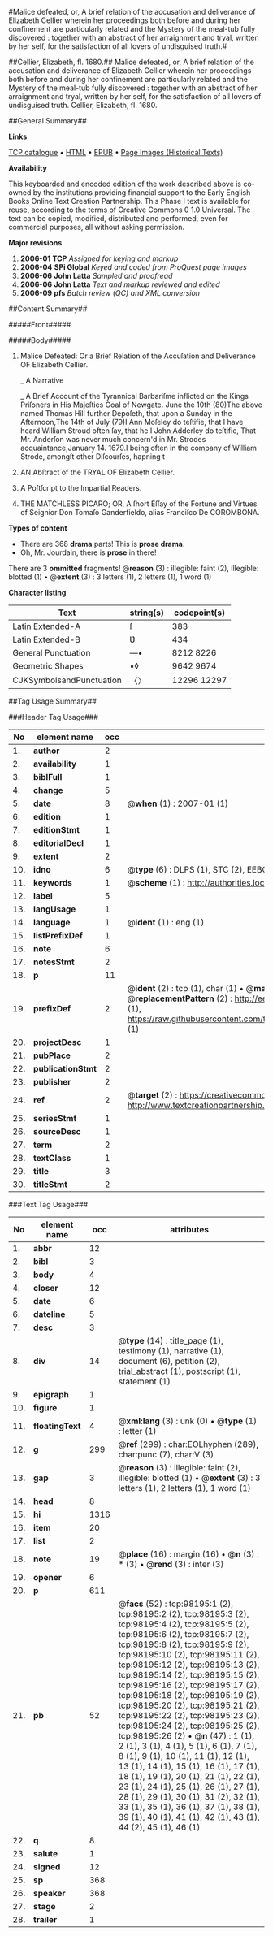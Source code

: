 #Malice defeated, or, A brief relation of the accusation and deliverance of Elizabeth Cellier wherein her proceedings both before and during her confinement are particularly related and the Mystery of the meal-tub fully discovered : together with an abstract of her arraignment and tryal, written by her self, for the satisfaction of all lovers of undisguised truth.#

##Cellier, Elizabeth, fl. 1680.##
Malice defeated, or, A brief relation of the accusation and deliverance of Elizabeth Cellier wherein her proceedings both before and during her confinement are particularly related and the Mystery of the meal-tub fully discovered : together with an abstract of her arraignment and tryal, written by her self, for the satisfaction of all lovers of undisguised truth.
Cellier, Elizabeth, fl. 1680.

##General Summary##

**Links**

[TCP catalogue](http://www.ota.ox.ac.uk/tcp/)  • 
[HTML](http://tei.it.ox.ac.uk/tcp/Texts-HTML/free/A31/A31465.html)  • 
[EPUB](http://tei.it.ox.ac.uk/tcp/Texts-EPUB/free/A31/A31465.epub) • 
[Page images (Historical Texts)](https://data.historicaltexts.jisc.ac.uk/view?pubId=eebo-13161503e&pageId=eebo-13161503e-98195-1)

**Availability**

This keyboarded and encoded edition of the
	       work described above is co-owned by the institutions
	       providing financial support to the Early English Books
	       Online Text Creation Partnership. This Phase I text is
	       available for reuse, according to the terms of Creative
	       Commons 0 1.0 Universal. The text can be copied,
	       modified, distributed and performed, even for
	       commercial purposes, all without asking permission.

**Major revisions**

1. __2006-01__ __TCP__ *Assigned for keying and markup*
1. __2006-04__ __SPi Global__ *Keyed and coded from ProQuest page images*
1. __2006-06__ __John Latta__ *Sampled and proofread*
1. __2006-06__ __John Latta__ *Text and markup reviewed and edited*
1. __2006-09__ __pfs__ *Batch review (QC) and XML conversion*

##Content Summary##

#####Front#####

#####Body#####

1. Malice Defeated: Or a Brief Relation of the Accuſation and Deliverance OF Elizabeth Cellier.

    _ A Narrative

    _ A Brief Account of the Tyrannical Barbariſme inflicted on the Kings Priſoners in His Majeſties Goal of Newgate.
June the 10th (80)The above named Thomas Hill further Depoſeth, that upon a Sunday in the Afternoon,The 14th of July (79)I Ann Moſeley do teſtifie, that I have heard William Stroud often ſay, that he I John Adderley do teſtifie, That Mr. Anderſon was never much concern'd in Mr. Strodes acquaintance,January 14. 1679.I being often in the company of William Strode, amongſt other Diſcourſes, hapning t
1. AN Abſtract of the TRYAL OF Elizabeth Cellier.

1. A Poſtſcript to the Impartial Readers.

1. THE MATCHLESS PICARO; OR, A ſhort Eſſay of the Fortune and Virtues of Seignior Don Tomaſo Ganderfieldo, alias Franciſco De COROMBONA.

**Types of content**

  * There are 368 **drama** parts! This is **prose drama**.
  * Oh, Mr. Jourdain, there is **prose** in there!

There are 3 **ommitted** fragments! 
 @__reason__ (3) : illegible: faint (2), illegible: blotted (1)  •  @__extent__ (3) : 3 letters (1), 2 letters (1), 1 word (1)

**Character listing**


|Text|string(s)|codepoint(s)|
|---|---|---|
|Latin Extended-A|ſ|383|
|Latin Extended-B|Ʋ|434|
|General Punctuation|—•|8212 8226|
|Geometric Shapes|▪◊|9642 9674|
|CJKSymbolsandPunctuation|〈〉|12296 12297|

##Tag Usage Summary##

###Header Tag Usage###

|No|element name|occ|attributes|
|---|---|---|---|
|1.|__author__|2||
|2.|__availability__|1||
|3.|__biblFull__|1||
|4.|__change__|5||
|5.|__date__|8| @__when__ (1) : 2007-01 (1)|
|6.|__edition__|1||
|7.|__editionStmt__|1||
|8.|__editorialDecl__|1||
|9.|__extent__|2||
|10.|__idno__|6| @__type__ (6) : DLPS (1), STC (2), EEBO-CITATION (1), OCLC (1), VID (1)|
|11.|__keywords__|1| @__scheme__ (1) : http://authorities.loc.gov/ (1)|
|12.|__label__|5||
|13.|__langUsage__|1||
|14.|__language__|1| @__ident__ (1) : eng (1)|
|15.|__listPrefixDef__|1||
|16.|__note__|6||
|17.|__notesStmt__|2||
|18.|__p__|11||
|19.|__prefixDef__|2| @__ident__ (2) : tcp (1), char (1)  •  @__matchPattern__ (2) : ([0-9\-]+):([0-9IVX]+) (1), (.+) (1)  •  @__replacementPattern__ (2) : http://eebo.chadwyck.com/downloadtiff?vid=$1&page=$2 (1), https://raw.githubusercontent.com/textcreationpartnership/Texts/master/tcpchars.xml#$1 (1)|
|20.|__projectDesc__|1||
|21.|__pubPlace__|2||
|22.|__publicationStmt__|2||
|23.|__publisher__|2||
|24.|__ref__|2| @__target__ (2) : https://creativecommons.org/publicdomain/zero/1.0/ (1), http://www.textcreationpartnership.org/docs/. (1)|
|25.|__seriesStmt__|1||
|26.|__sourceDesc__|1||
|27.|__term__|2||
|28.|__textClass__|1||
|29.|__title__|3||
|30.|__titleStmt__|2||


###Text Tag Usage###

|No|element name|occ|attributes|
|---|---|---|---|
|1.|__abbr__|12||
|2.|__bibl__|3||
|3.|__body__|4||
|4.|__closer__|12||
|5.|__date__|6||
|6.|__dateline__|5||
|7.|__desc__|3||
|8.|__div__|14| @__type__ (14) : title_page (1), testimony (1), narrative (1), document (6), petition (2), trial_abstract (1), postscript (1), statement (1)|
|9.|__epigraph__|1||
|10.|__figure__|1||
|11.|__floatingText__|4| @__xml:lang__ (3) : unk (0)  •  @__type__ (1) : letter (1)|
|12.|__g__|299| @__ref__ (299) : char:EOLhyphen (289), char:punc (7), char:V (3)|
|13.|__gap__|3| @__reason__ (3) : illegible: faint (2), illegible: blotted (1)  •  @__extent__ (3) : 3 letters (1), 2 letters (1), 1 word (1)|
|14.|__head__|8||
|15.|__hi__|1316||
|16.|__item__|20||
|17.|__list__|2||
|18.|__note__|19| @__place__ (16) : margin (16)  •  @__n__ (3) : * (3)  •  @__rend__ (3) : inter (3)|
|19.|__opener__|6||
|20.|__p__|611||
|21.|__pb__|52| @__facs__ (52) : tcp:98195:1 (2), tcp:98195:2 (2), tcp:98195:3 (2), tcp:98195:4 (2), tcp:98195:5 (2), tcp:98195:6 (2), tcp:98195:7 (2), tcp:98195:8 (2), tcp:98195:9 (2), tcp:98195:10 (2), tcp:98195:11 (2), tcp:98195:12 (2), tcp:98195:13 (2), tcp:98195:14 (2), tcp:98195:15 (2), tcp:98195:16 (2), tcp:98195:17 (2), tcp:98195:18 (2), tcp:98195:19 (2), tcp:98195:20 (2), tcp:98195:21 (2), tcp:98195:22 (2), tcp:98195:23 (2), tcp:98195:24 (2), tcp:98195:25 (2), tcp:98195:26 (2)  •  @__n__ (47) : 1 (1), 2 (1), 3 (1), 4 (1), 5 (1), 6 (1), 7 (1), 8 (1), 9 (1), 10 (1), 11 (1), 12 (1), 13 (1), 14 (1), 15 (1), 16 (1), 17 (1), 18 (1), 19 (1), 20 (1), 21 (1), 22 (1), 23 (1), 24 (1), 25 (1), 26 (1), 27 (1), 28 (1), 29 (1), 30 (1), 31 (2), 32 (1), 33 (1), 35 (1), 36 (1), 37 (1), 38 (1), 39 (1), 40 (1), 41 (1), 42 (1), 43 (1), 44 (2), 45 (1), 46 (1)|
|22.|__q__|8||
|23.|__salute__|1||
|24.|__signed__|12||
|25.|__sp__|368||
|26.|__speaker__|368||
|27.|__stage__|2||
|28.|__trailer__|1||
